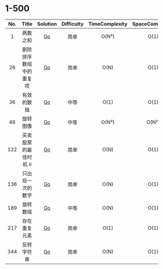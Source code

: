 # 1-500

| No. | Title | Solution | Difficulty | TimeComplexity | SpaceComplexity | Favorite | Acceptance | Complete |
| :------------: | :------------: | :------------: | :------------: | :------------: | :------------: | :------------: | :------------: | :------------: |
| 1 | 两数之和 | [Go](/problems/1_two_sum/two_sum.md) | <span class="level-easy">简单</span> | O(N²) | O(1) |  | 50.9% | <input disabled="" type="checkbox" checked=""> |
| 26 | 删除排序数组中的重复项 | [Go](/problems/26_remove_duplicates/readme.md) | <span class="level-easy">简单</span> | O(N) | O(1) | :heart: | 53.2% | <input disabled="" type="checkbox"> |
| 36 | 有效的数独 | [Go](/problems/36_valid_sudoku/valid_sudoku.md) | <span class="level-hard">中等</span> | O(1) | O(1) | :heart: | 62.3% | <input disabled="" type="checkbox"> |
| 48 | 旋转图像 | [Go](/problems/48_rotate_image/rotate_image.md) | <span class="level-hard">中等</span> | O(N²) | O(N²) | :heart: | 72.6% | <input disabled="" type="checkbox"> |
| 122 | 买卖股票的最佳时机 II | [Go](/problems/122_max_profit/readme.md) | <span class="level-easy">简单</span> | O(N) | O(1) |   | 67.2% | <input disabled="" type="checkbox"> |
| 136 | 只出现一次的数字 | [Go](/problems/136_single_number/single_number.md) | <span class="level-easy">简单</span> | O(N) | O(1) |   | 71.2% | <input disabled="" type="checkbox"> |
| 189 | 旋转数组 | [Go](/problems/189_rotate/rotate.md) | <span class="level-hard">中等</span> | O(N) | O(1) |   | 45.9% | <input disabled="" type="checkbox"> |
| 217 | 存在重复元素 | [Go](/problems/217_contains_duplicate/contains_duplicate.md) | <span class="level-easy">简单</span> | O(1) | O(1) |   | 55.5% | <input disabled="" type="checkbox"> |
| 344 | 反转字符串 | [Go](/problems/344_reverse_string/reverse_string.md) | <span class="level-easy">简单</span> | O(N) | O(1) |  | 75.0% | <input disabled="" type="checkbox"> |